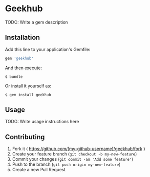 # Geekhub

TODO: Write a gem description

## Installation

Add this line to your application's Gemfile:

```ruby
gem 'geekhub'
```

And then execute:

    $ bundle

Or install it yourself as:

    $ gem install geekhub

## Usage

TODO: Write usage instructions here

## Contributing

1. Fork it ( https://github.com/[my-github-username]/geekhub/fork )
2. Create your feature branch (`git checkout -b my-new-feature`)
3. Commit your changes (`git commit -am 'Add some feature'`)
4. Push to the branch (`git push origin my-new-feature`)
5. Create a new Pull Request
